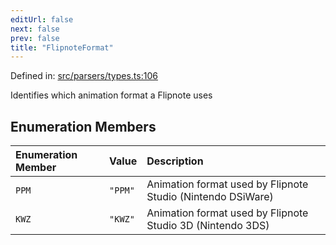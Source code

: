 ```yaml
---
editUrl: false
next: false
prev: false
title: "FlipnoteFormat"
---
```


Defined in: [src/parsers/types.ts:106](https://github.com/jaames/flipnote.js/blob/70a96e94737c1e7105e9b3794d97b5baff2fd78b/src/parsers/types.ts#L106)

Identifies which animation format a Flipnote uses

## Enumeration Members

| Enumeration Member | Value | Description |
| :------ | :------ | :------ |
| <a id="ppm"></a> `PPM` | `"PPM"` | Animation format used by Flipnote Studio (Nintendo DSiWare) |
| <a id="kwz"></a> `KWZ` | `"KWZ"` | Animation format used by Flipnote Studio 3D (Nintendo 3DS) |
